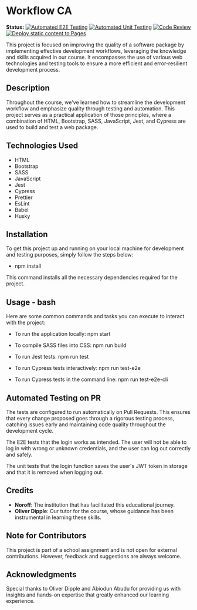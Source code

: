 # Workflow CA

**Status:**
[![Automated E2E Testing](https://github.com/Spookyrumble/Workflow-CA/actions/workflows/E2E-test.yml/badge.svg)](https://github.com/Spookyrumble/Workflow-CA/actions/workflows/E2E-test.yml)
[![Automated Unit Testing](https://github.com/Spookyrumble/Workflow-CA/actions/workflows/unit-test.yml/badge.svg)](https://github.com/Spookyrumble/Workflow-CA/actions/workflows/unit-test.yml)
[![Code Review](https://github.com/Spookyrumble/Workflow-CA/actions/workflows/gpt.yml/badge.svg)](https://github.com/Spookyrumble/Workflow-CA/actions/workflows/gpt.yml)
[![Deploy static content to Pages](https://github.com/Spookyrumble/Workflow-CA/actions/workflows/pages.yml/badge.svg)](https://github.com/Spookyrumble/Workflow-CA/actions/workflows/pages.yml)

This project is focused on improving the quality of a software package by implementing effective development workflows, leveraging the knowledge and skills acquired in our course. It encompasses the use of various web technologies and testing tools to ensure a more efficient and error-resilient development process.

## Description

Throughout the course, we've learned how to streamline the development workflow and emphasize quality through testing and automation. This project serves as a practical application of those principles, where a combination of HTML, Bootstrap, SASS, JavaScript, Jest, and Cypress are used to build and test a web package.

## Technologies Used

- HTML
- Bootstrap
- SASS
- JavaScript
- Jest
- Cypress
- Prettier
- EsLint
- Babel
- Husky

## Installation

To get this project up and running on your local machine for development and testing purposes, simply follow the steps below:

- npm install

This command installs all the necessary dependencies required for the project.

## Usage - bash

Here are some common commands and tasks you can execute to interact with the project:

- To run the application locally: npm start

- To compile SASS files into CSS: npm run build

- To run Jest tests: npm run test

- To run Cypress tests interactively: npm run test-e2e

- To run Cypress tests in the command line: npm run test-e2e-cli

## Automated Testing on PR

The tests are configured to run automatically on Pull Requests. This ensures that every change proposed goes through a rigorous testing process, catching issues early and maintaining code quality throughout the development cycle.

The E2E tests that the login works as intended. The user will not be able to log in with wrong or unknown credentials, and the user can log out correctly and safely.

The unit tests that the login function saves the user's JWT token in storage and that it is removed when logging out.

## Credits

- **Noroff**: The institution that has facilitated this educational journey.
- **Oliver Dipple**: Our tutor for the course, whose guidance has been instrumental in learning these skills.

## Note for Contributors

This project is part of a school assignment and is not open for external contributions. However, feedback and suggestions are always welcome.

## Acknowledgments

Special thanks to Oliver Dipple and Abiodun Abudu for providing us with insights and hands-on expertise that greatly enhanced our learning experience.
